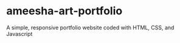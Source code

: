 # ameesha-art-portfolio
A simple, responsive portfolio website coded with HTML, CSS, and Javascript
